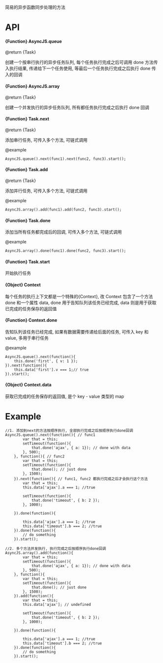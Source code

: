 简易的异步函数同步处理的方法

# API

#### {Function} AsyncJS.queue 
@return {Task}

创建一个按串行执行的异步任务队列, 每个任务执行完成之后可调用 done 方法传入执行结果, 传递给下一个任务使用, 等最后一个任务执行完成之后执行 done 传入的回调

#### {Function} AsyncJS.array 
@return {Task}

创建一个并发执行的异步任务队列, 所有都任务执行完成之后执行 done 回调

#### {Function} Task.next 
@return {Task}

添加串行任务, 可传入多个方法, 可链式调用

@example

    AsyncJS.queue().next(func1).next(func2, func3).start();

#### {Function} Task.add 
@return {Task}

添加并行任务, 可传入多个方法, 可链式调用

@example

    AsyncJS.array().add(func1).add(func2, func3).start();

#### {Function} Task.done
添加当所有任务都完成后的回调, 可传入多个方法, 可链式调用

@example

    AsyncJS.array().done(func1).done(func2, func3).start();


#### {Function} Task.start
开始执行任务

#### {Object} Context
每个任务的执行上下文都是一个特殊的{Context}, 改 Context 包含了一个方法 done 和一个属性 data, done 用于告知队列该任务已经完成, data 则是用于获取已完成的任务保存的返回值

#### {Function} Context.done
告知队列该任务已经完成, 如果有数据需要传递给后面的任务, 可传入 key 和 value, 多用于串行任务

@example
    
    AsyncJS.queue().next(function(){
        this.done('first', { v: 1 });
    }).next(function(){
        this.data['first'].v === 1;// true
    }).start();
    
#### {Object} Context.data
获取已完成的任务保存的返回值, 是个 key - value 类型的 map


# Example
    
    //1. 添加到next的方法按顺序执行, 全部执行完成之后按顺序执行done回调
    AsyncJS.queue().next(function(){ // func1
            var that = this;
            setTimeout(function(){
                that.done('ajax', { a: 1}); // done with data
            }, 500);
        }, function(){ // func2
            var that = this;
            setTimeout(function(){
                that.done(); // just done
            }, 1500);
        }).next(function(){ // func1, func2 都执行完成之后才会执行这个方法
            var that = this;
            this.data['ajax'].a === 1; //true

            setTimeout(function(){
                that.done('timeout', { b: 2 });
            }, 1000);
         
        }).done(function(){
            
            this.data['ajax'].a === 1; //true
            this.data['timeout'].b === 2; //true
        }).done(function(){
            // do something
        }).start();
    
    //2. 多个方法并发执行, 执行完成之后按顺序执行done回调
    AsyncJS.array().add(function(){
            var that = this;
            setTimeout(function(){
                that.done('ajax', { a: 1}); // done with data
            }, 500);
        }, function(){
            var that = this;
            setTimeout(function(){
                that.done(); // just done
            }, 1500);
        }).add(function(){
            var that = this;
            this.data['ajax']; // undefined

            setTimeout(function(){
                that.done('timeout', { b: 2 });
            }, 1000);
         
        }).done(function(){
            
            this.data['ajax'].a === 1; //true
            this.data['timeout'].b === 2; //true
        }).done(function(){
            // do something
        }).start();


